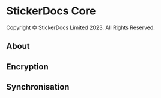 # StickerDocs Core

Copyright © StickerDocs Limited 2023. All Rights Reserved.

## About


## Encryption


## Synchronisation
